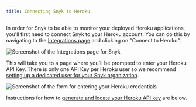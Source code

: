 ```yaml
---
title: Connecting Snyk to Heroku
---
```

In order for Snyk to be able to monitor your deployed Heroku applications, you'll first need to connect Snyk to your Heroku account. You can do this by navigating to the [Integrations page](https://snyk.io/integrations) and clicking on "Connect to Heroku".

![Screenshot of the Integrations page for Snyk](https://res.cloudinary.com/snyk/image/upload/c_scale,q_auto,w_auto/v1497365418/serverless-docs/integrations.png)

This will take you to a page where you'll be prompted to enter your Heroku API Key. There is only one API Key per Heroku user so we recommend [setting up a dedicated user for your Snyk organization](#adding-a-snyk-specific-user-to-heroku).

![Screenshot of the form for entering your Heroku credentials](https://res.cloudinary.com/snyk/image/upload/c_scale,w_auto,q_auto/v1493154598/serverless-docs/heroku-credentials.png)

Instructions for how to [generate and locate your Heroku API key](#generating-your-heroku-api-key) are below.
